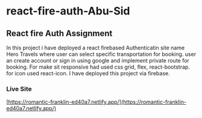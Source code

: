 # react-fire-auth-Abu-Sid

## React fire Auth Assignment

In this project i have deployed a react firebased Authenticatin site name Hero Travels where user can select specific transportation for booking. user an create account or sign in using google and implement private route for booking.
For make sit responsive had used css grid, flex, react-bootstrap. for icon used react-icon.
I have deployed this project via firebase.

### Live Site

[https://romantic-franklin-ed40a7.netlify.app/](https://romantic-franklin-ed40a7.netlify.app/)
